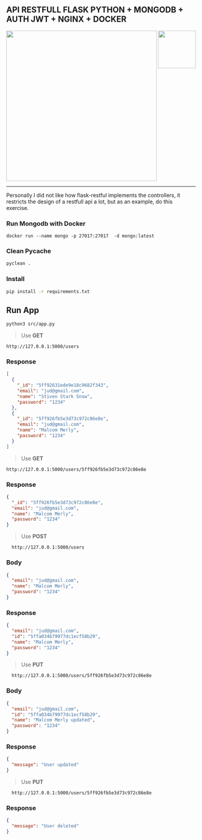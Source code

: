 ## API RESTFULL FLASK PYTHON + MONGODB + AUTH JWT + NGINX  + DOCKER

<img 
  align="right"  
  width="100"
  src="https://cdn.worldvectorlogo.com/logos/flask.svg" 
/>

<img 
  width="400"
  src="https://cdn.worldvectorlogo.com/logos/mongodb.svg" 
/>

---

Personally I did not like how flask-restful implements the controllers, it restricts the design of a restfull api a lot,
but as an example, do this exercise.

### Run Mongodb with Docker
```shell
docker run --name mongo -p 27017:27017  -d mongo:latest
```



### Clean Pycache
```bash
pyclean .
```

### Install

```bash
pip install -r requirements.txt
``` 

## Run App
```bash
python3 src/app.py
``` 

> Use **GET**

```
http://127.0.0.1:5000/users
```
### Response
```json
[
  {
    "_id": "5ff92631ede9e18c9682f343",
    "email": "jud@gmail.com",
    "name": "Stiven Stark Snow",
    "password": "1234"
  },
  {
    "_id": "5ff926fb5e3d73c972c86e8e",
    "email": "jud@gmail.com",
    "name": "Malcom Merly",
    "password": "1234"
  }
]
```
> Use **GET**

```
http://127.0.0.1:5000/users/5ff926fb5e3d73c972c86e8e
```
### Response
```json
{
  "_id": "5ff926fb5e3d73c972c86e8e",
  "email": "jud@gmail.com",
  "name": "Malcom Merly",
  "password": "1234"
}
```

> Use **POST**

```
  http://127.0.0.1:5000/users
```
### Body
```json
{
  "email": "jud@gmail.com",
  "name": "Malcom Merly",
  "password": "1234"
}
```

### Response

```json
{
  "email": "jud@gmail.com",
  "id": "5ffa034b79977dc1ecf58b29",
  "name": "Malcom Merly",
  "password": "1234"
}
```

> Use **PUT**

```
  http://127.0.0.1:5000/users/5ff926fb5e3d73c972c86e8e
```

### Body

```json
{
  "email": "jud@gmail.com",
  "id": "5ffa034b79977dc1ecf58b29",
  "name": "Malcom Merly updated",
  "password": "1234"
}
```

### Response

```json
{
  "message": "User updated"
}
```

> Use **PUT**

```
  http://127.0.0.1:5000/users/5ff926fb5e3d73c972c86e8e
```

### Response

```json
{
  "message": "User deleted"
}
```
